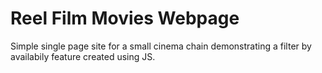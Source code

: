 # Reel Film Movies Webpage
Simple single page site for a small cinema chain demonstrating a filter by availabily feature created using JS. 
